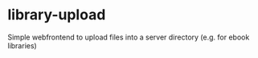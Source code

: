 # library-upload
Simple webfrontend to upload files into a server directory (e.g. for ebook libraries)
